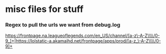 # misc files for stuff


### Regex to pull the urls we want from debug.log
https://frontpage.na.leagueoflegends.com/en_US/channel/[a-z\-A-Z\\\\/0-9_]+|https://lolstatic-a.akamaihd.net/frontpage/apps/prod/[a-z_\-A-Z\\\\/0-9]+